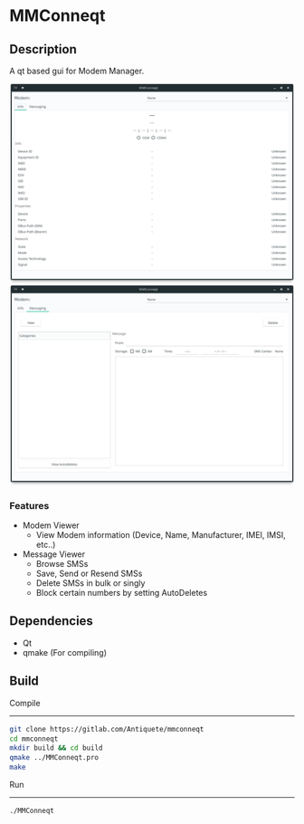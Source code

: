 <!-- @format -->

# MMConneqt

## Description

A qt based gui for Modem Manager.

![alt text](docs/screenshots/mmconneqt_scr_1.png)
![alt text](docs/screenshots/mmconneqt_scr_2.png)

### Features

- Modem Viewer
  - View Modem information (Device, Name, Manufacturer, IMEI, IMSI, etc..)
- Message Viewer
  - Browse SMSs
  - Save, Send or Resend SMSs
  - Delete SMSs in bulk or singly
  - Block certain numbers by setting AutoDeletes

## Dependencies

- Qt
- qmake (For compiling)

## Build

Compile

---

```sh
git clone https://gitlab.com/Antiquete/mmconneqt
cd mmconneqt
mkdir build && cd build
qmake ../MMConneqt.pro
make
```

Run

---

```sh
./MMConneqt
```
